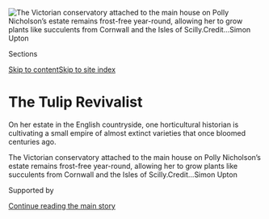<div id="app">

<div>

<div>

<div>

</div>

<div data-aria-hidden="false">

<div id="site-content" data-role="main">

<div>

<div class="css-1aor85t" style="opacity:0.000000001;z-index:-1;visibility:hidden">

<div class="css-1hqnpie">

<div class="css-epjblv">

<span class="css-100wwgy">The Tulip
Revivalist</span>

</div>

<div class="css-k008qs">

<div class="css-o5pzib">

<span class="css-18z7m18"></span>

<div>

</div>

</div>

<span class="css-1n6z4y">https://nyti.ms/37PGEV7</span>

<div class="css-1705lsu">

<div class="css-4xjgmj">

<div class="css-4skfbu" data-role="toolbar" data-aria-label="Social Media Share buttons, Save button, and Comments Panel with current comment count" data-testid="share-tools">

  - 
  - 
  - 
  - 
    
    <div class="css-6n7j50">
    
    </div>

  - 
  - 

</div>

</div>

</div>

</div>

</div>

</div>

<div class="css-11qgg8s">

</div>

<div id="fullBleedHeaderContent">

<div class="css-n4ws9g">

![<span class="css-1l9o2ey e13ogyst0" data-aria-hidden="true">The
Victorian conservatory attached to the main house on Polly Nicholson’s
estate remains frost-free year-round, allowing her to grow plants like
succulents from Cornwall and the Isles of
Scilly.</span><span class="css-1nlbvxy e1z0qqy90" itemprop="copyrightHolder"><span class="css-1ly73wi e1tej78p0">Credit...</span><span><span>Simon
Upton</span></span></span>](https://static01.graylady3jvrrxbe.onion/images/2020/02/24/t-magazine/24tmag-bayntun-slide-84LE/24tmag-bayntun-slide-84LE-articleLarge.jpg?quality=75&auto=webp&disable=upscale)

</div>

<div class="css-3z92zw">

<div class="css-6cn7ki">

<div class="NYTAppHideMasthead css-1bcu9v6 e1suatyy0">

<div class="section css-1o1qe8k e1suatyy2">

<div class="css-cu5p7t er09x8g0">

<div class="css-6n7j50">

</div>

<span class="css-1dv1kvn">Sections</span>

[Skip to content](#site-content)[Skip to site index](#site-index)

</div>

<div class="css-10698na e1huz5gh0">

</div>

</div>

</div>

<div class="css-1sojcmr ehdk2mb0">

# The Tulip Revivalist

</div>

On her estate in the English countryside, one horticultural historian is
cultivating a small empire of almost extinct varieties that once bloomed
centuries ago.

</div>

</div>

<div class="css-nwzfg5 e1gnum310">

<span class="css-1f9pvn2 t-magazine">The Victorian conservatory attached
to the main house on Polly Nicholson’s estate remains frost-free
year-round, allowing her to grow plants like succulents from Cornwall
and the Isles of
Scilly.</span><span class="css-1nlbvxy e1z0qqy90" itemprop="copyrightHolder"><span class="css-1ly73wi e1tej78p0">Credit...</span><span><span>Simon
Upton</span></span></span>

</div>

<div id="sponsor-wrapper" class="css-1hyfx7x">

<div id="sponsor-slug" class="css-19vbshk">

Supported by

</div>

[Continue reading the main
story](#after-sponsor)

<div id="sponsor" class="ad sponsor-wrapper" style="text-align:center;height:100%;display:block">

</div>

<div id="after-sponsor">

</div>

</div>

<div class="css-1wx1auc e1gnum311">

<div class="css-18e8msd">

<div class="css-vp77d3 epjyd6m0">

<div class="css-1baulvz">

By [<span class="css-1baulvz last-byline" itemprop="name">Nancy
Hass</span>](https://www.nytimes3xbfgragh.onion/by/nancy-hass)

</div>

</div>

  - Feb. 24,
    2020

  - 
    
    <div class="css-4xjgmj">
    
    <div class="css-d8bdto" data-role="toolbar" data-aria-label="Social Media Share buttons, Save button, and Comments Panel with current comment count" data-testid="share-tools">
    
      - 
      - 
      - 
      - 
        
        <div class="css-6n7j50">
        
        </div>
    
      - 
      - 
    
    </div>
    
    </div>

</div>

</div>

</div>

<div class="section meteredContent css-1r7ky0e" name="articleBody" itemprop="articleBody">

<div class="css-1fanzo5 StoryBodyCompanionColumn">

<div class="css-53u6y8">

THE FLORAL DESIGNER and organic grower [Polly
Nicholson](https://www.bayntunflowers.co.uk/pages/polly-nicholson)
understands why the tulip rarely gets its due. Despite its simple shape,
it is the most freighted of blooms. That may be why the genus Tulipa, of
all the flowers she grows, consumes her.

Unlike the rose, which is associated with all things sweet — romantic
love, a pleasant perfume — the tulip has *baggage*. In 17th-century
[Holland](https://www.nytimes3xbfgragh.onion/2007/05/13/travel/09tulipswebonly2.html),
it was responsible for the frenzy called tulipomania, which drove bulb
prices to absurd levels and is now shorthand for ruinous economic
bubbles. It is also associated with the corner deli or grocery store,
where these days tulips stand as unglamorous commoners, identical
bunches of primary reds and yellows shipped from stadium-size fields in
the Netherlands, bound with rubber bands and jammed into green plastic
buckets.

What people forget, says Nicholson, as she walks along the paths of
Blacklands, her 120-acre estate in Wiltshire, England, a 90-minute drive
west of London, is that tulips were an aesthetic fixation long before
tulipomania — and remained so long after. Starting in the early 16th
century, when garden styles changed to favor mostly green landscapes,
tulips, with their vast array of shapes, hues, sizes and markings —
candy-cane swirls, flames of aubergine and scarlet, ivory double blooms
edged in fuchsia — were the object of unparalleled desire throughout
much of Europe. Whether solid-color varieties planted in borders with
hyacinths and white narcissus by Louis XIV in the gardens surrounding
the Grand Trianon at Versailles or the one-off, elaborately streaked
sorts husbanded by members of the more than 100 tulip societies that
flourished in England from the 17th to mid-19th century, tulips were
long acknowledged as the most poetic and mysterious of blooms. “Consider
it,” Nicholson says, as we stand in the shadow of a clipped copper beech
hedge, trumpet-shaped Ivory Floradale and Doll’s Minuet, a magenta bloom
streaked with green — nodding on whippetlike stems in the distance: “We
can always recognize a tulip, even though they can be so different, like
a lion from a tiger. No other flower is quite so deeply coded in our
awareness.”

</div>

</div>

<div>

</div>

<div class="css-79elbk" data-testid="photoviewer-wrapper">

<div class="css-z3e15g" data-testid="photoviewer-wrapper-hidden">

</div>

<div class="css-1a48zt4 ehw59r15" data-testid="photoviewer-children">

![<span class="css-1l9o2ey e13ogyst0" data-aria-hidden="true">A view of
Nicholson’s estate, Blacklands, in Wiltshire, England. The front drive
is lined with hornbeams, cloud-pruned boxwoods and copper
beeches.</span><span class="css-1nlbvxy e1z0qqy90" itemprop="copyrightHolder"><span class="css-1ly73wi e1tej78p0">Credit...</span><span>Simon
Upton</span></span>](https://static01.graylady3jvrrxbe.onion/images/2020/02/24/t-magazine/24tmag-bayntun-slide-YXLU/24tmag-bayntun-slide-YXLU-articleLarge.jpg?quality=75&auto=webp&disable=upscale)

</div>

</div>

<div class="css-a7yk8a e73j0it0">

<div class="css-1xdhyk6 erfvjey0">

<span class="css-1ly73wi e1tej78p0">Image</span>

<div class="css-zjzyr8">

<div data-testid="lazyimage-container" style="height:515.5555555555555px">

</div>

</div>

</div>

<span class="css-1l9o2ey e13ogyst0" data-aria-hidden="true">Nicholson
does much of her flower arranging in the coach house. She also uses the
space to dry flowers such as Allium christophii and schubertii for the
wreaths she makes and
sells.</span><span class="css-1nlbvxy e1z0qqy90" itemprop="copyrightHolder"><span class="css-1ly73wi e1tej78p0">Credit...</span><span>Simon
Upton</span></span>

<div class="css-1xdhyk6 erfvjey0">

<span class="css-1ly73wi e1tej78p0">Image</span>

<div class="css-zjzyr8">

<div data-testid="lazyimage-container" style="height:515.5555555555555px">

</div>

</div>

</div>

<span class="css-1l9o2ey e13ogyst0" data-aria-hidden="true">A junk-shop
vase overflows with forget-me-nots in what was formerly the estate’s
coach
house.</span><span class="css-1nlbvxy e1z0qqy90" itemprop="copyrightHolder"><span class="css-1ly73wi e1tej78p0">Credit...</span><span>Simon
Upton</span></span>

</div>

<div class="css-1fanzo5 StoryBodyCompanionColumn">

<div class="css-53u6y8">

Nicholson, 50, is on a mission to return the tulip to its rightful place
in history and the public imagination. Her garden spreads over 4.5 acres
and includes a parterre created in a defunct walled tennis court beside
the 18th-century, 10-bedroom limestone manor house she shares with her
husband, Ed, who used to work in finance, and their four children.
Although she grows nearly 200 other flower species, supplying designers
with sweet peas, delphiniums and China asters, it is tulips, she
insists, that embody our inchoate longing for novelty and surprise.
Perhaps no other flower is as obsessively categorized by botanists:
There are 100 types of wild tulips and 15 categories grouped by bloom
time and shape. And, with over 5,000 distinct cultivars, no other bloom
has a wider range of colors, from the slender white-and-crimson
viridiflora Flaming Spring Green and the raspberry-striped Hemisphere to
the peony-like, double-fringed claret-red Belfort and Blackjack, a
single flower the color of a half-healed bruise. Such complexity,
variation and potential for downright strangeness may explain why it was
they, not the rose or the hyacinth or the peony, that once brutally
hobbled an entire financial system.

Nicholson is among a handful of private growers whose passion is the
resurrection of nearly extinct heirloom tulips, including the
mahogany-and-butterscotch-streaked Absalon, first registered in 1780,
and the velvety lavender-pink La Joyeuse, from 1863. Outside her acres,
it would take a time machine set to the 19th century to find fields as
thick with the endangered blooms she prefers (she shows them annually
with Britain’s only remaining club dedicated to the flower, the
[Wakefield and North of England Tulip
Society](https://www.tulipsociety.co.uk/)). Her specialty is the rare
heritage varieties called florists’ tulips — until the 1800s, the term
“florist” was used not for flower sellers but to describe a particular
intense sort of amateur grower — but she also cultivates broken tulips,
those whose petals bear flame-like striations: just the sort that set
off the Dutch craze. The fever stemmed from the fact that such markings,
memorialized in dozens of paintings by Dutch still-life artists and
countless illustrated books of the time, emerged randomly from
solid-color bulbs; no one could discern what caused the hues to “break.”
Although commercial hybridizers have created imitations of this
aesthetically pleasing strain, real broken tulips cannot be propagated
by seed, only by collecting the tiny offshoots that form on the main
bulb; their delicacy and rarity make them exceedingly precious.

</div>

</div>

<div class="css-1fanzo5 StoryBodyCompanionColumn">

<div class="css-53u6y8">

In 1927, the British mycologist Dorothy Cayley discovered that the
spontaneous coloration of broken tulips was caused by an aphid-borne
virus, the reason the flowers are now largely extinct. Today, Nicholson
is among the few breeders who are growing them, in an isolated patch
away from the other tulips to prevent contamination. “There is a risk,”
she says, “but they are so beautiful that it’s hard to see them as
flawed.” After bloom time in April and May of each year, she digs the
bulbs up to tease away the tiny bulblets that form on each side,
readying them for fall planting. Every spring, the peacock-bright
feathered striations surprise her: magenta twisted with antique white,
tangerine and black exploding into hot pink, violet tinged with
butterscotch. They wave in the long grass like velvet on
fire.

</div>

</div>

<div class="css-79elbk" data-testid="photoviewer-wrapper">

<div class="css-z3e15g" data-testid="photoviewer-wrapper-hidden">

</div>

<div class="css-1a48zt4 ehw59r15" data-testid="photoviewer-children">

<div class="css-1xdhyk6 erfvjey0">

<span class="css-1ly73wi e1tej78p0">Image</span>

<div class="css-zjzyr8">

<div data-testid="lazyimage-container" style="height:257.77777777777777px">

</div>

</div>

</div>

<span class="css-1l9o2ey e13ogyst0" data-aria-hidden="true">Crab apple
trees preside over fragrant cloud-pruned
osmanthus.</span><span class="css-1nlbvxy e1z0qqy90" itemprop="copyrightHolder"><span class="css-1ly73wi e1tej78p0">Credit...</span><span>Simon
Upton</span></span>

</div>

</div>

<div class="css-a7yk8a e73j0it0">

<div class="css-1xdhyk6 erfvjey0">

<span class="css-1ly73wi e1tej78p0">Image</span>

<div class="css-zjzyr8">

<div data-testid="lazyimage-container" style="height:515.5555555555555px">

</div>

</div>

</div>

<span class="css-1l9o2ey e13ogyst0" data-aria-hidden="true">An avenue of
copper beech trees leads the way to the 120-acre property’s
parkland.</span><span class="css-1nlbvxy e1z0qqy90" itemprop="copyrightHolder"><span class="css-1ly73wi e1tej78p0">Credit...</span><span>Simon
Upton</span></span>

<div class="css-1xdhyk6 erfvjey0">

<span class="css-1ly73wi e1tej78p0">Image</span>

<div class="css-zjzyr8">

<div data-testid="lazyimage-container" style="height:515.5555555555555px">

</div>

</div>

</div>

<span class="css-1l9o2ey e13ogyst0" data-aria-hidden="true">Historic
tulips, including Insulinde, Absalon and George Grappe, on Nicholson’s
dining-room table beneath a Murano glass chandelier. On the walls hang
engravings of tulips by Giovanni Battista Piranesi and Basilius
Besler.</span><span class="css-1nlbvxy e1z0qqy90" itemprop="copyrightHolder"><span class="css-1ly73wi e1tej78p0">Credit...</span><span>Simon
Upton</span></span>

</div>

<div class="css-1fanzo5 StoryBodyCompanionColumn">

<div class="css-53u6y8">

NICHOLSON’S DECISION TO turn her private garden into a commercial
operation evolved slowly. She and her husband bought the estate, which
includes a coach house, stables and a dovecote with 1,500 limestone
perches, in 2005, forsaking a townhouse in London’s Ravenscourt Park.
The property is on the outskirts of the market town of Calne, once home
to the C\&T Harris bacon factory and, for roughly a decade following its
closing, severe unemployment; the two-lane highway that runs through the
municipality is lined with battered buff-colored two-story attached
houses. “Our friends thought we were daft to be buying here, in an area
that’s not as smart as the Cotswolds,” she says, “but what is wonderful
is that this is a town with people living here, working in the area, not
just bankers buzzing back and forth from the city. It’s a much more real
existence.”

Their property, down an easily missed fork lined with loosely pruned box
hedges and beech trees, is majestic though understated. Nicholson comes
from a long line of antiquarian book dealers (her business is called
[Bayntun Flowers](https://www.instagram.com/bayntunflowers/?hl=en), for
George Bayntun, her great-great-grandfather, the founder of the famed,
126-year-old [eponymous bookstore](http://www.georgebayntun.com/) in
Bath). After university, where she majored in English literature and
minored in medieval studies, she spent years in the books and
manuscripts department of Sotheby’s, dreaming of flowers and of moving
to the country.

But soon after she moved to Blacklands, with its rolling meadows,
endless lawns and groves of meticulously trimmed cedar of Lebanon, oak
and beech trees, friends began asking her to pillage her cutting garden
to make bouquets or create arrangements for private parties. Nicholson
had always thought of herself more as a flower grower than a creator of
landscapes, and in response, she began to scale up operations to include
a herd of 70 black Hebridean sheep, to keep the grass trimmed, and
several part-time staffers, including craftspeople who make plant
supports from bent willow branches and gardeners who hand-clip her
half-mile of trees and countless topiaries. She invites groups for
lectures in her vast greenhouse and holds workshops in the old coach
house; the thick stone walls keep the buckets of flowers cool even in
August and provide a shady place to dry spidery alliums for the wreaths
she makes and sells.

Despite the constant sense of industry, Bayntun may seem to be more
productive than immensely profitable. Nicholson revels in a garden that
does more than just provide private enjoyment; it brings fresh energy to
a working town, jolts history alive and leaves the land more fertile
than it was before. In championing long-unseen tulips, laboriously
coaxing them back into existence and then slipping them into bouquets
that find their way to smart London events, Nicholson lends a frisson to
her industrious country life: With every fierce flame or ragged fringe,
the past flickers, brilliantly, briefly, into view.

</div>

</div>

<div>

</div>

</div>

<div>

</div>

<div>

</div>

<div>

</div>

<div>

<div id="bottom-wrapper" class="css-1ede5it">

<div id="bottom-slug" class="css-l9onyx">

Advertisement

</div>

[Continue reading the main
story](#after-bottom)

<div id="bottom" class="ad bottom-wrapper" style="text-align:center;height:100%;display:block;min-height:90px">

</div>

<div id="after-bottom">

</div>

</div>

</div>

</div>

</div>

## Site Index

<div>

</div>

## Site Information Navigation

  - [© <span>2020</span> <span>The New York Times
    Company</span>](https://help.nytimes3xbfgragh.onion/hc/en-us/articles/115014792127-Copyright-notice)

<!-- end list -->

  - [NYTCo](https://www.nytco.com/)
  - [Contact
    Us](https://help.nytimes3xbfgragh.onion/hc/en-us/articles/115015385887-Contact-Us)
  - [Work with us](https://www.nytco.com/careers/)
  - [Advertise](https://nytmediakit.com/)
  - [T Brand Studio](http://www.tbrandstudio.com/)
  - [Your Ad
    Choices](https://www.nytimes3xbfgragh.onion/privacy/cookie-policy#how-do-i-manage-trackers)
  - [Privacy](https://www.nytimes3xbfgragh.onion/privacy)
  - [Terms of
    Service](https://help.nytimes3xbfgragh.onion/hc/en-us/articles/115014893428-Terms-of-service)
  - [Terms of
    Sale](https://help.nytimes3xbfgragh.onion/hc/en-us/articles/115014893968-Terms-of-sale)
  - [Site
    Map](https://spiderbites.nytimes3xbfgragh.onion)
  - [Help](https://help.nytimes3xbfgragh.onion/hc/en-us)
  - [Subscriptions](https://www.nytimes3xbfgragh.onion/subscription?campaignId=37WXW)

</div>

</div>

</div>

</div>
